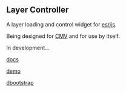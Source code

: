## Layer Controller

A layer loading and control widget for [esrijs](https://developers.arcgis.com/javascript/).

Being designed for [CMV](https://github.com/DavidSpriggs/ConfigurableViewerJSAPI) and for use by itself.

In development...

[docs](https://github.com/btfou/layer-controller/tree/master/docs)

[demo](http://btfou.github.io/layer-controller/)

[dbootstrap](http://btfou.github.io/layer-controller/dbootstrap.html)
